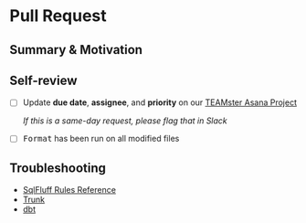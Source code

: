 # Pull Request

## Summary & Motivation

[//]: # (When merged, this pull request will...)

## Self-review

- [ ] Update **due date**, **assignee**, and **priority** on our [TEAMster Asana Project](https://app.asana.com/0/1205971774138578/1205971926225838)

    _If this is a same-day request, please flag that in Slack_

- [ ] <kbd>Format</kbd> has been run on all modified files

## Troubleshooting
- [SqlFluff Rules Reference](https://docs.sqlfluff.com/en/stable/rules.html)
- [Trunk](https://teamschools.github.io/teamster/CONTRIBUTING/#trunk)
- [dbt](https://teamschools.github.io/teamster/CONTRIBUTING/#dbt-cloud_1)
